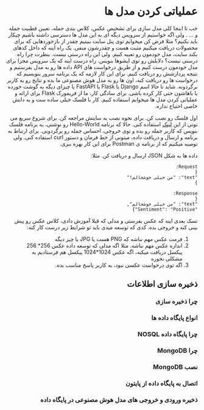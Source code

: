 <div dir="rtl" align='right'>

# عملیاتی کردن مدل ها
  
  خب تا اینجا کلی مدل سازی برای تشخیص عکس، کلاس بندی جمله، تعیین قطبیت جمله و ... . ولی اگه خواستیم از سرویس دیگه ای به این مدل ها دسترسی داشته باشیم چیکار باید بکنیم؟ مثلا فرض کن میخوایم توی پنل سایت ببینیم چقدر از بازخوردهایی که برای محصولات دریافت میکنیم مثبت هست و چقدرشون منفی.
  یک راه اینه که داخل کدهای بکند سایت، مدل خودمون رو تعبیه کنیم. ولی این راه درستی نیست. بنظرت چرا راه درستی نیست؟ دلایلش رو توی ایشوها بنویس.
  راه درست اینه که یک سرویس مجزا برای مدل خودمون درست کنیم و از طریق درخواست های API داده ها رو به مدل بفرستیم و نتیجه پردازشش رو دریافت کنیم.
  برای این کار لازمه که یک برنامه سرور بنویسیم که درخواست ها رو دریافت کنه، اون ها رو به مدل هوش مصنوعی ما بده و نتایج رو به کاربر برگردونه. شاید تا حالا اسم Django یا Flask یا FastAPI یا چیزای دیگه به گوشت خورده یا باهاشون حتی کار کرده باشی.
  برای سادگی کار، ما از فریمورک Flask برای ارائه و عملیاتی کردن مدل ها میخوایم استفاده کنیم.
  کار با فلسک خیلی ساده ست و به دانش خاصی احتیاج نداره. 
  
  اول فلسک رو نصب کن. برای نحوه نصب به سایتش مراجعه کن. برای شروع سریع می تونی از این 
  [لینک](https://flask.palletsprojects.com/en/2.0.x/quickstart/#a-minimal-application)
  استفاده کنی.
  حالا که برنامه Hello-World رو نوشتی، یه برنامه فلسک بنویس که کاربر جمله رو بده و توی خروجی، احساس جمله رو برگردونی.
  برای ارتباط به برنامه و ارسال و دریافت داده، میتونی از خط فرمان و دستور  curl استفاده کنی. ولی توصیه میکنیم که از برنامه ی Postman برای این کار بهره ببری.
  
  داده ها به شکل JSON ارسال و دریافت کن. مثلا:
  
  ```
  Request:
  {
  "text": "من خیلی خوشحالم!"
  }
  
  Response:
  {
  "text": "من خیلی خوشحالم",
  "Sentiment": "Positive"}
  ```
  
  تسک بعدی اینه که عکس بفرستی و مدلی که قبلا آموزش دادی، کلاس عکس رو پیش بینی کنه و خروجی بده. کدی که توسعه میدی باید تو شرایط زیر درست کار کنه:
  1. فرمت عکس مهم نباشه که PNG هست یا JPG یا چیز دیگه
  2. اندازه عکس مهم نباشه. مثلا اگه مدلی که توسعه داده عکس 256* 256 پیکسل دریافت میکنه، اگه عکس 1024*1024 پیکسل هم فرستادیم به مشکلی نخوره
  3. اگه توی درخواست عکسی نبود، به کاربر پاسخ مناسب بده.
  
## ذخیره سازی اطلاعات
### چرا ذخیره سازی
### انواع پایگاه داده ها
### چرا پایگاه داده NOSQL
### چرا MongoDB
### نصب MongoDB
### اتصال به پایگاه داده از پایتون
### ذخیره ورودی و خروجی های مدل هوش مصنوعی در پایگاه داده
